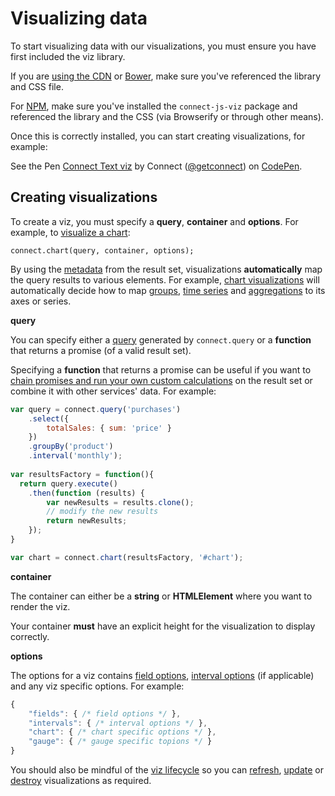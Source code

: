 # Visualizing data

To start visualizing data with our visualizations, you must ensure you have first included the viz library.

If you are [using the CDN](#cdn) or [Bower](#bower), make sure you've referenced the library and CSS file.

For [NPM](#npm), make sure you've installed the `connect-js-viz` package and referenced the library and the CSS
(via Browserify or through other means).

Once this is correctly installed, you can start creating visualizations, for example:

<p data-height="300" data-theme-id="17963" data-slug-hash="WvBGEO" data-default-tab="results" data-user="getconnect" class='codepen'>See the Pen <a href='http://codepen.io/getconnect/pen/WvBGEO/'>Connect Text viz</a> by Connect (<a href='http://codepen.io/getconnect'>@getconnect</a>) on <a href='http://codepen.io'>CodePen</a>.</p>

## Creating visualizations

To create a viz, you must specify a **query**, **container** and **options**.  For example, to [visualize a chart](#chart-visualizations):

`connect.chart(query, container, options);`

By using the [metadata](#metadata) from the result set, visualizations **automatically** map the query results to various elements.
For example, [chart visualizations](#chart-visualizations) will automatically decide how to map [groups](#group-by),
[time series](#time-intervals) and [aggregations](#aggregations) to its axes or series. 

**query**

You can specify either a [query](#querying-events) generated by `connect.query` or a **function** that returns a promise
(of a valid result set).

Specifying a **function** that returns a promise can be useful if you want to
[chain promises and run your own custom calculations](#manipulating-results-client-side) on the result set or combine it
with other services' data.  For example:

```js
var query = connect.query('purchases')
    .select({
        totalSales: { sum: 'price' }
    })
    .groupBy('product')
    .interval('monthly');
    
var resultsFactory = function(){
  return query.execute()
    .then(function (results) {
        var newResults = results.clone();
        // modify the new results
        return newResults;
    });
}

var chart = connect.chart(resultsFactory, '#chart');
```

**container**

The container can either be a **string** or **HTMLElement** where you want to render the viz.

Your container **must** have an explicit height for the visualization to display correctly.

**options**

The options for a viz contains [field options](#field-options), [interval options](#interval-options) (if applicable)
and any viz specific options.  For example:

```js
{
    "fields": { /* field options */ },
    "intervals": { /* interval options */ },
    "chart": { /* chart specific options */ },
    "gauge": { /* gauge specific topions */ }
}
```

You should also be mindful of the [viz lifecycle](#viz-lifecycle) so you can [refresh](#refreshing-visualizations),
[update](#updating-visualizations) or [destroy](#destroying-visualizations) visualizations as required.
